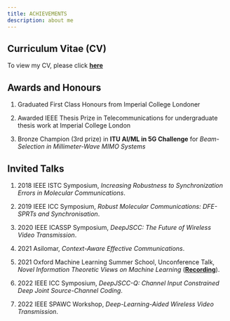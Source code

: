 ```yaml
---
title: ACHIEVEMENTS
description: about me
---
```


## Curriculum Vitae (CV)

To view my CV, please click [**here**](/CV.pdf)


## Awards and Honours

1. Graduated First Class Honours from Imperial College Londoner

2. Awarded IEEE Thesis Prize in Telecommunications for undergraduate thesis work at Imperial College London

3. Bronze Champion (3rd prize) in **ITU AI/ML in 5G Challenge** for *Beam-Selection in Millimeter-Wave MIMO Systems*


## Invited Talks

1. 2018 IEEE ISTC Symposium, *Increasing Robustness to Synchronization Errors in Molecular Communications*.

2. 2019 IEEE ICC Symposium, *Robust Molecular Communications: DFE-SPRTs and Synchronisation*.

3. 2020 IEEE ICASSP Symposium, *DeepJSCC: The Future of Wireless Video Transmission*.

4. 2021 Asilomar, *Context-Aware Effective Communications*.

5. 2021 Oxford Machine Learning Summer School, Unconference Talk, *Novel Information Theoretic Views on Machine Learning* ([**Recording**](https://www.youtube.com/watch?v=ou6I7PE22zQ&t=1s)).

6. 2022 IEEE ICC Symposium, *DeepJSCC-Q: Channel Input Constrained Deep Joint Source-Channel Coding*.

7. 2022 IEEE SPAWC Workshop, *Deep-Learning-Aided Wireless Video Transmission*.

